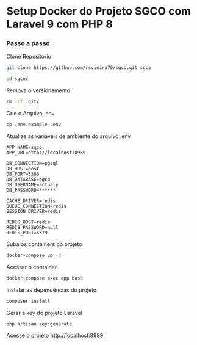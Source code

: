 
# Setup Docker do Projeto SGCO com Laravel 9 com PHP 8

### Passo a passo
Clone Repositório
```sh
git clone https://github.com/rsvieira70/sgco.git sgco
```

```sh
cd sgco/
```


Remova o versionamento
```sh
rm -rf .git/
```


Crie o Arquivo .env
```sh
cp .env.example .env
```


Atualize as variáveis de ambiente do arquivo .env
```dosini
APP_NAME=sgco
APP_URL=http://localhost:8989

DB_CONNECTION=pgsql
DB_HOST=post
DB_PORT=3306
DB_DATABASE=sgco
DB_USERNAME=actualy
DB_PASSWORD=******

CACHE_DRIVER=redis
QUEUE_CONNECTION=redis
SESSION_DRIVER=redis

REDIS_HOST=redis
REDIS_PASSWORD=null
REDIS_PORT=6379
```


Suba os containers do projeto
```sh
docker-compose up -d
```


Acessar o container
```sh
docker-compose exec app bash
```


Instalar as dependências do projeto
```sh
composer install
```


Gerar a key do projeto Laravel
```sh
php artisan key:generate
```


Acesse o projeto
[http://localhost:8989](http://localhost:8989)
